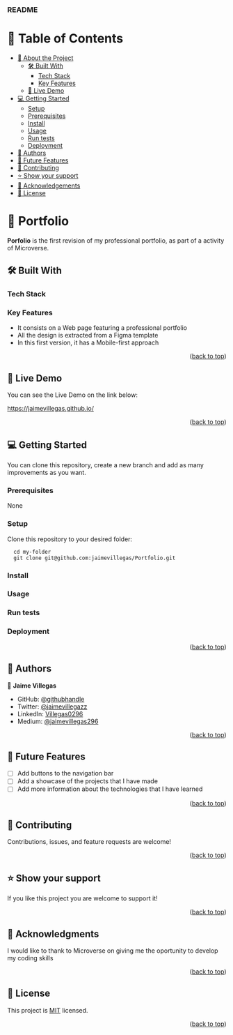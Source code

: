 <a name="readme-top"></a>


  <h3><b>README</b></h3>

</div>

# 📗 Table of Contents

- [📖 About the Project](#about-project)
  - [🛠 Built With](#built-with)
    - [Tech Stack](#tech-stack)
    - [Key Features](#key-features)
  - [🚀 Live Demo](#live-demo)
- [💻 Getting Started](#getting-started)
  - [Setup](#setup)
  - [Prerequisites](#prerequisites)
  - [Install](#install)
  - [Usage](#usage)
  - [Run tests](#run-tests)
  - [Deployment](#triangular_flag_on_post-deployment)
- [👥 Authors](#authors)
- [🔭 Future Features](#future-features)
- [🤝 Contributing](#contributing)
- [⭐️ Show your support](#support)
- [🙏 Acknowledgements](#acknowledgements)
- [📝 License](#license)


# 📖 Portfolio <a name="about-project"></a>

**Porfolio** is the first revision of my professional portfolio, as part of a activity of Microverse.

## 🛠 Built With <a name="built-with"></a>

### Tech Stack <a name="tech-stack"></a>


### Key Features <a name="key-features"></a>


- It consists on a Web page featuring a professional portfolio
- All the design is extracted from a Figma template
- In this first version, it has a Mobile-first approach 

<p align="right">(<a href="#readme-top">back to top</a>)</p>


## 🚀 Live Demo <a name="live-demo"></a>

You can see the Live Demo on the link below:

https://jaimevillegas.github.io/


<p align="right">(<a href="#readme-top">back to top</a>)</p>


## 💻 Getting Started <a name="getting-started"></a>


You can clone this repository, create a new branch and add as many improvements as you want.

### Prerequisites

None

### Setup

Clone this repository to your desired folder:

```
  cd my-folder
  git clone git@github.com:jaimevillegas/Portfolio.git
```

### Install


### Usage


### Run tests


### Deployment


<p align="right">(<a href="#readme-top">back to top</a>)</p>


## 👥 Authors <a name="authors"></a>


👤 **Jaime Villegas**

- GitHub: [@githubhandle](https://github.com/jaimevillegas)
- Twitter: [@jaimevillegazz](https://twitter.com/JaimeVillegazz)
- LinkedIn: [Villegas0296](https://www.linkedin.com/in/villegas0296/)
- Medium: [@jaimevillegas296](https://medium.com/@jaimevillegas296)

<p align="right">(<a href="#readme-top">back to top</a>)</p>


## 🔭 Future Features <a name="future-features"></a>

- [ ] Add buttons to the navigation bar
- [ ] Add a showcase of the projects that I have made 
- [ ] Add more information about the technologies that I have learned

<p align="right">(<a href="#readme-top">back to top</a>)</p>


## 🤝 Contributing <a name="contributing"></a>

Contributions, issues, and feature requests are welcome!

<p align="right">(<a href="#readme-top">back to top</a>)</p>

## ⭐️ Show your support <a name="support"></a>

If you like this project you are welcome to support it!

<p align="right">(<a href="#readme-top">back to top</a>)</p>


## 🙏 Acknowledgments <a name="acknowledgements"></a>

I would like to thank to Microverse on giving me the oportunity to develop my coding skills

<p align="right">(<a href="#readme-top">back to top</a>)</p>


## 📝 License <a name="license"></a>

This project is [MIT](./LICENSE.md) licensed.

<p align="right">(<a href="#readme-top">back to top</a>)</p>
